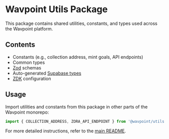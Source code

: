 # Wavpoint Utils Package

This package contains shared utilities, constants, and types used across the Wavpoint platform.

## Contents

- Constants (e.g., collection address, mint goals, API endpoints)
- Common types
- [Zod](https://zod.dev/) schemas
- Auto-generated [Supabase types](https://supabase.com/docs/reference/javascript/typescript-support)
- [ZDK](https://zdk.zora.co/) configuration

## Usage

Import utilities and constants from this package in other parts of the Wavpoint monorepo:

```typescript
import { COLLECTION_ADDRESS, ZORA_API_ENDPOINT } from '@wavpoint/utils';
```

For more detailed instructions, refer to the [main README](../../README.md).